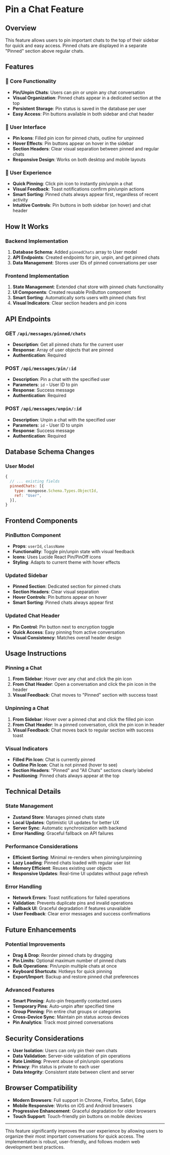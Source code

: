 # Pin a Chat Feature

## Overview
This feature allows users to pin important chats to the top of their sidebar for quick and easy access. Pinned chats are displayed in a separate "Pinned" section above regular chats.

## Features

### 🔧 Core Functionality
- **Pin/Unpin Chats**: Users can pin or unpin any chat conversation
- **Visual Organization**: Pinned chats appear in a dedicated section at the top
- **Persistent Storage**: Pin status is saved in the database per user
- **Easy Access**: Pin buttons available in both sidebar and chat header

### 🎨 User Interface
- **Pin Icons**: Filled pin icon for pinned chats, outline for unpinned
- **Hover Effects**: Pin buttons appear on hover in the sidebar
- **Section Headers**: Clear visual separation between pinned and regular chats
- **Responsive Design**: Works on both desktop and mobile layouts

### 📱 User Experience
- **Quick Pinning**: Click pin icon to instantly pin/unpin a chat
- **Visual Feedback**: Toast notifications confirm pin/unpin actions
- **Smart Sorting**: Pinned chats always appear first, regardless of recent activity
- **Intuitive Controls**: Pin buttons in both sidebar (on hover) and chat header

## How It Works

### Backend Implementation
1. **Database Schema**: Added `pinnedChats` array to User model
2. **API Endpoints**: Created endpoints for pin, unpin, and get pinned chats
3. **Data Management**: Stores user IDs of pinned conversations per user

### Frontend Implementation
1. **State Management**: Extended chat store with pinned chats functionality
2. **UI Components**: Created reusable PinButton component
3. **Smart Sorting**: Automatically sorts users with pinned chats first
4. **Visual Indicators**: Clear section headers and pin icons

## API Endpoints

### GET `/api/messages/pinned/chats`
- **Description**: Get all pinned chats for the current user
- **Response**: Array of user objects that are pinned
- **Authentication**: Required

### POST `/api/messages/pin/:id`
- **Description**: Pin a chat with the specified user
- **Parameters**: `id` - User ID to pin
- **Response**: Success message
- **Authentication**: Required

### POST `/api/messages/unpin/:id`
- **Description**: Unpin a chat with the specified user
- **Parameters**: `id` - User ID to unpin
- **Response**: Success message
- **Authentication**: Required

## Database Schema Changes

### User Model
```javascript
{
  // ... existing fields
  pinnedChats: [{
    type: mongoose.Schema.Types.ObjectId,
    ref: "User",
  }],
}
```

## Frontend Components

### PinButton Component
- **Props**: `userId`, `className`
- **Functionality**: Toggle pin/unpin state with visual feedback
- **Icons**: Uses Lucide React Pin/PinOff icons
- **Styling**: Adapts to current theme with hover effects

### Updated Sidebar
- **Pinned Section**: Dedicated section for pinned chats
- **Section Headers**: Clear visual separation
- **Hover Controls**: Pin buttons appear on hover
- **Smart Sorting**: Pinned chats always appear first

### Updated Chat Header
- **Pin Control**: Pin button next to encryption toggle
- **Quick Access**: Easy pinning from active conversation
- **Visual Consistency**: Matches overall header design

## Usage Instructions

### Pinning a Chat
1. **From Sidebar**: Hover over any chat and click the pin icon
2. **From Chat Header**: Open a conversation and click the pin icon in the header
3. **Visual Feedback**: Chat moves to "Pinned" section with success toast

### Unpinning a Chat
1. **From Sidebar**: Hover over a pinned chat and click the filled pin icon
2. **From Chat Header**: In a pinned conversation, click the pin icon in header
3. **Visual Feedback**: Chat moves back to regular section with success toast

### Visual Indicators
- **Filled Pin Icon**: Chat is currently pinned
- **Outline Pin Icon**: Chat is not pinned (hover to see)
- **Section Headers**: "Pinned" and "All Chats" sections clearly labeled
- **Positioning**: Pinned chats always appear at the top

## Technical Details

### State Management
- **Zustand Store**: Manages pinned chats state
- **Local Updates**: Optimistic UI updates for better UX
- **Server Sync**: Automatic synchronization with backend
- **Error Handling**: Graceful fallback on API failures

### Performance Considerations
- **Efficient Sorting**: Minimal re-renders when pinning/unpinning
- **Lazy Loading**: Pinned chats loaded with regular user list
- **Memory Efficient**: Reuses existing user objects
- **Responsive Updates**: Real-time UI updates without page refresh

### Error Handling
- **Network Errors**: Toast notifications for failed operations
- **Validation**: Prevents duplicate pins and invalid operations
- **Fallback UI**: Graceful degradation if features unavailable
- **User Feedback**: Clear error messages and success confirmations

## Future Enhancements

### Potential Improvements
- **Drag & Drop**: Reorder pinned chats by dragging
- **Pin Limits**: Optional maximum number of pinned chats
- **Bulk Operations**: Pin/unpin multiple chats at once
- **Keyboard Shortcuts**: Hotkeys for quick pinning
- **Export/Import**: Backup and restore pinned chat preferences

### Advanced Features
- **Smart Pinning**: Auto-pin frequently contacted users
- **Temporary Pins**: Auto-unpin after specified time
- **Group Pinning**: Pin entire chat groups or categories
- **Cross-Device Sync**: Maintain pin status across devices
- **Pin Analytics**: Track most pinned conversations

## Security Considerations

- **User Isolation**: Users can only pin their own chats
- **Data Validation**: Server-side validation of pin operations
- **Rate Limiting**: Prevent abuse of pin/unpin operations
- **Privacy**: Pin status is private to each user
- **Data Integrity**: Consistent state between client and server

## Browser Compatibility

- **Modern Browsers**: Full support in Chrome, Firefox, Safari, Edge
- **Mobile Responsive**: Works on iOS and Android browsers
- **Progressive Enhancement**: Graceful degradation for older browsers
- **Touch Support**: Touch-friendly pin buttons on mobile devices

---

This feature significantly improves the user experience by allowing users to organize their most important conversations for quick access. The implementation is robust, user-friendly, and follows modern web development best practices.